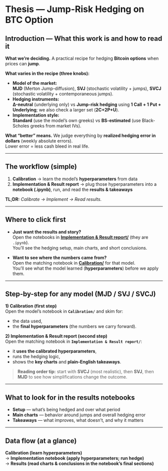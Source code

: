 # Thesis — Jump-Risk Hedging on BTC Option

## Introduction — What this work is and how to read it

**What we’re deciding.** A practical recipe for hedging **Bitcoin options** when prices can **jump**.

**What varies in the recipe (three knobs):**
- **Model of the market:**  
  **MJD** (Merton Jump-diffusion), **SVJ** (stochastic volatility + jumps), **SVCJ** (stochastic volatility + contemporaneous jumps).
- **Hedging instruments:**  
  **Δ-neutral** (underlying only) vs **Jump-risk hedging** using **1 Call + 1 Put + Underlying**; we also check a larger set (**2C+2P+U**).
- **Implementation style:**  
  **Standard** (use the model’s own greeks) vs **BS-estimated** (use Black-Scholes greeks from market IVs).

**What “better” means.** We judge everything by **realized hedging error in dollars** (weekly absolute errors).  
Lower error = less cash bleed in real life.

---

## The workflow (simple)

1. **Calibration** → learn the model’s **hyperparameters** from data  
2. **Implementation & Result report** → plug those hyperparameters into a **notebook (.ipynb)**, run, and read the **results & takeaways**

**TL;DR:** *Calibrate → Implement → Read results.*

---

## Where to click first

- **Just want the results and story?**  
  Open the notebooks in **[Implementation & Result report/](Implementation%20%26%20Result%20report/)** (they are `.ipynb`).  
  You’ll see the hedging setup, main charts, and short conclusions.

- **Want to see where the numbers came from?**  
  Open the matching notebook in **[Calibration/](Calibration/)** for that model.  
  You’ll see what the model learned (**hyperparameters**) before we apply them.

---

## Step-by-step for any model (MJD / SVJ / SVCJ)

**1) Calibration (first step)**  
Open the model’s notebook in **`Calibration/`** and skim for:
- the data used,  
- the **final hyperparameters** (the numbers we carry forward).

**2) Implementation & Result report (second step)**  
Open the matching notebook in **`Implementation & Result report/`**:
- it **uses the calibrated hyperparameters**,  
- runs the hedging logic,  
- shows the **key charts** and **plain-English takeaways**.

> **Reading order tip:** start with **SVCJ** (most realistic), then **SVJ**, then **MJD** to see how simplifications change the outcome.

---

## What to look for in the results notebooks

- **Setup** — what’s being hedged and over what period  
- **Main charts** — behavior around jumps and overall hedging error  
- **Takeaways** — what improves, what doesn’t, and why it matters

---

## Data flow (at a glance)

**Calibration (learn hyperparameters)**  
→ **Implementation notebook (apply hyperparameters; run hedge)**  
→ **Results (read charts & conclusions in the notebook’s final sections)**
